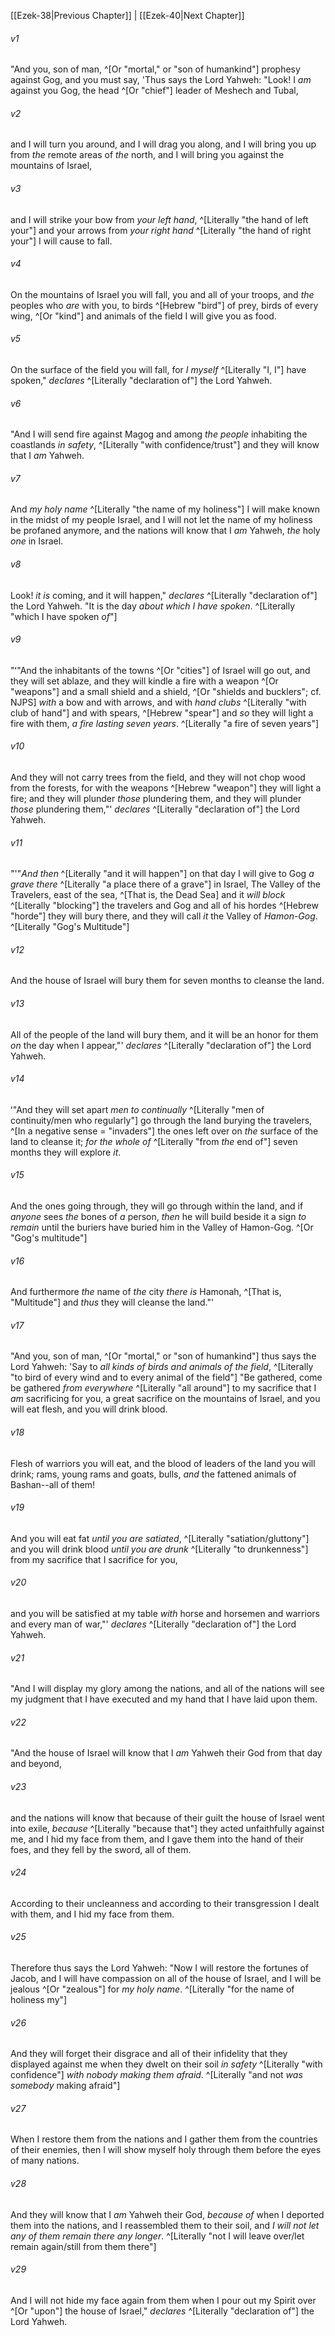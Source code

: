 ﻿---
aliases:
  - Ezekiel 39
---

[[Ezek-38|Previous Chapter]] | [[Ezek-40|Next Chapter]]

###### v1
"And you, son of man, ^[Or "mortal," or "son of humankind"] prophesy against Gog, and you must say, 'Thus says the Lord Yahweh: "Look! I _am_ against you Gog, the head ^[Or "chief"] leader of Meshech and Tubal,

###### v2
and I will turn you around, and I will drag you along, and I will bring you up from _the_ remote areas of _the_ north, and I will bring you against the mountains of Israel,

###### v3
and I will strike your bow from _your left hand_, ^[Literally "the hand of left your"] and your arrows from _your right hand_ ^[Literally "the hand of right your"] I will cause to fall.

###### v4
On the mountains of Israel you will fall, you and all of your troops, and _the_ peoples who _are_ with you, to birds ^[Hebrew "bird"] of prey, birds of every wing, ^[Or "kind"] and animals of the field I will give you as food.

###### v5
On the surface of the field you will fall, for _I myself_ ^[Literally "I, I"] have spoken," _declares_ ^[Literally "declaration of"] the Lord Yahweh.

###### v6
"And I will send fire against Magog and among _the people_ inhabiting the coastlands _in safety_, ^[Literally "with confidence/trust"] and they will know that I _am_ Yahweh.

###### v7
And _my holy name_ ^[Literally "the name of my holiness"] I will make known in the midst of my people Israel, and I will not let the name of my holiness be profaned anymore, and the nations will know that I _am_ Yahweh, _the_ holy _one_ in Israel.

###### v8
Look! _it is_ coming, and it will happen," _declares_ ^[Literally "declaration of"] the Lord Yahweh. "It is the day _about which I have spoken_. ^[Literally "which I have spoken _of_"]

###### v9
"ʻ"And the inhabitants of the towns ^[Or "cities"] of Israel will go out, and they will set ablaze, and they will kindle a fire with a weapon ^[Or "weapons"] and a small shield and a shield, ^[Or "shields and bucklers"; cf. NJPS] _with_ a bow and with arrows, and with _hand clubs_ ^[Literally "with club of hand"] and with spears, ^[Hebrew "spear"] and _so_ they will light a fire with them, _a fire lasting seven years_. ^[Literally "a fire of seven years"]

###### v10
And they will not carry trees from the field, and they will not chop wood from the forests, for with the weapons ^[Hebrew "weapon"] they will light a fire; and they will plunder _those_ plundering them, and they will plunder _those_ plundering them,"' _declares_ ^[Literally "declaration of"] the Lord Yahweh.

###### v11
"'"_And then_ ^[Literally "and it will happen"] on that day I will give to Gog _a grave there_ ^[Literally "a place there of a grave"] in Israel, The Valley of the Travelers, east of the sea, ^[That is, the Dead Sea] and it _will block_ ^[Literally "blocking"] the travelers and Gog and all of his hordes ^[Hebrew "horde"] they will bury there, and they will call _it_ the Valley of _Hamon-Gog_. ^[Literally "Gog's Multitude"]

###### v12
And the house of Israel will bury them for seven months to cleanse the land.

###### v13
All of the people of the land will bury them, and it will be an honor for them _on_ the day when I appear,"' _declares_ ^[Literally "declaration of"] the Lord Yahweh.

###### v14
ʻ"And they will set apart _men to continually_ ^[Literally "men of continuity/men who regularly"] go through the land burying the travelers, ^[In a negative sense = "invaders"] the ones left over on _the_ surface of the land to cleanse it; _for the whole of_ ^[Literally "from _the_ end of"] seven months they will explore _it_.

###### v15
And the ones going through, they will go through within the land, and if _anyone_ sees _the_ bones of _a_ person, _then_ he will build beside it a sign _to remain_ until the buriers have buried him in the Valley of Hamon-Gog. ^[Or "Gog's multitude"]

###### v16
And furthermore _the_ name of _the_ city _there_ _is_ Hamonah, ^[That is, "Multitude"] and _thus_ they will cleanse the land."'

###### v17
"And you, son of man, ^[Or "mortal," or "son of humankind"] thus says the Lord Yahweh: 'Say to _all kinds of birds and animals of the field_, ^[Literally "to bird of every wind and to every animal of the field"] "Be gathered, come be gathered _from everywhere_ ^[Literally "all around"] to my sacrifice that I _am_ sacrificing for you, a great sacrifice on the mountains of Israel, and you will eat flesh, and you will drink blood.

###### v18
Flesh of warriors you will eat, and the blood of leaders of the land you will drink; rams, young rams and goats, bulls, _and_ the fattened animals of Bashan--all of them!

###### v19
And you will eat fat _until you are satiated_, ^[Literally "satiation/gluttony"] and you will drink blood _until you are drunk_ ^[Literally "to drunkenness"] from my sacrifice that I sacrifice for you,

###### v20
and you will be satisfied at my table _with_ horse and horsemen and warriors and every man of war,"' _declares_ ^[Literally "declaration of"] the Lord Yahweh.

###### v21
"And I will display my glory among the nations, and all of the nations will see my judgment that I have executed and my hand that I have laid upon them.

###### v22
"And the house of Israel will know that I _am_ Yahweh their God from that day and beyond,

###### v23
and the nations will know that because of their guilt the house of Israel went into exile, _because_ ^[Literally "because that"] they acted unfaithfully against me, and I hid my face from them, and I gave them into the hand of their foes, and they fell by the sword, all of them.

###### v24
According to their uncleanness and according to their transgression I dealt with them, and I hid my face from them.

###### v25
Therefore thus says the Lord Yahweh: "Now I will restore the fortunes of Jacob, and I will have compassion on all of the house of Israel, and I will be jealous ^[Or "zealous"] for _my holy name_. ^[Literally "for the name of holiness my"]

###### v26
And they will forget their disgrace and all of their infidelity that they displayed against me when they dwelt on their soil _in safety_ ^[Literally "with confidence"] _with nobody making them afraid_. ^[Literally "and not _was somebody_ making afraid"]

###### v27
When I restore them from the nations and I gather them from the countries of their enemies, then I will show myself holy through them before the eyes of many nations.

###### v28
And they will know that I _am_ Yahweh their God, _because of_ when I deported them into the nations, and I reassembled them to their soil, and _I will not let any of them remain there any longer_. ^[Literally "not I will leave over/let remain again/still from them there"]

###### v29
And I will not hide my face again from them when I pour out my Spirit over ^[Or "upon"] the house of Israel," _declares_ ^[Literally "declaration of"] the Lord Yahweh.